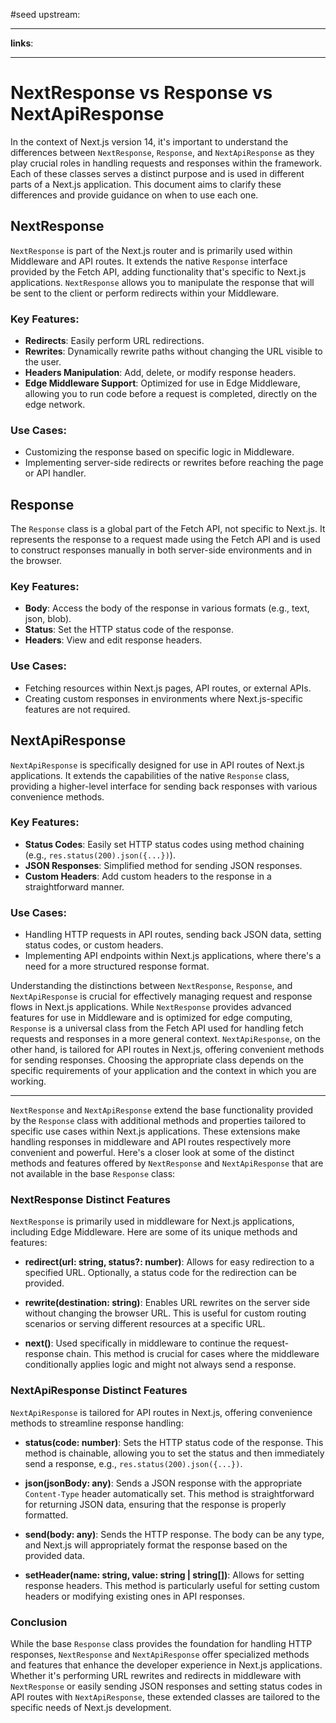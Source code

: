 #seed 
upstream:

---

**links**: 

---
# NextResponse vs Response vs NextApiResponse

In the context of Next.js version 14, it's important to understand the differences between `NextResponse`, `Response`, and `NextApiResponse` as they play crucial roles in handling requests and responses within the framework. Each of these classes serves a distinct purpose and is used in different parts of a Next.js application. This document aims to clarify these differences and provide guidance on when to use each one.

## NextResponse

`NextResponse` is part of the Next.js router and is primarily used within Middleware and API routes. It extends the native `Response` interface provided by the Fetch API, adding functionality that's specific to Next.js applications. `NextResponse` allows you to manipulate the response that will be sent to the client or perform redirects within your Middleware.

### Key Features:

- **Redirects**: Easily perform URL redirections.
- **Rewrites**: Dynamically rewrite paths without changing the URL visible to the user.
- **Headers Manipulation**: Add, delete, or modify response headers.
- **Edge Middleware Support**: Optimized for use in Edge Middleware, allowing you to run code before a request is completed, directly on the edge network.

### Use Cases:

- Customizing the response based on specific logic in Middleware.
- Implementing server-side redirects or rewrites before reaching the page or API handler.

## Response

The `Response` class is a global part of the Fetch API, not specific to Next.js. It represents the response to a request made using the Fetch API and is used to construct responses manually in both server-side environments and in the browser.

### Key Features:

- **Body**: Access the body of the response in various formats (e.g., text, json, blob).
- **Status**: Set the HTTP status code of the response.
- **Headers**: View and edit response headers.

### Use Cases:

- Fetching resources within Next.js pages, API routes, or external APIs.
- Creating custom responses in environments where Next.js-specific features are not required.

## NextApiResponse

`NextApiResponse` is specifically designed for use in API routes of Next.js applications. It extends the capabilities of the native `Response` class, providing a higher-level interface for sending back responses with various convenience methods.

### Key Features:

- **Status Codes**: Easily set HTTP status codes using method chaining (e.g., `res.status(200).json({...})`).
- **JSON Responses**: Simplified method for sending JSON responses.
- **Custom Headers**: Add custom headers to the response in a straightforward manner.

### Use Cases:

- Handling HTTP requests in API routes, sending back JSON data, setting status codes, or custom headers.
- Implementing API endpoints within Next.js applications, where there's a need for a more structured response format.


Understanding the distinctions between `NextResponse`, `Response`, and `NextApiResponse` is crucial for effectively managing request and response flows in Next.js applications. While `NextResponse` provides advanced features for use in Middleware and is optimized for edge computing, `Response` is a universal class from the Fetch API used for handling fetch requests and responses in a more general context. `NextApiResponse`, on the other hand, is tailored for API routes in Next.js, offering convenient methods for sending responses. Choosing the appropriate class depends on the specific requirements of your application and the context in which you are working.

---

`NextResponse` and `NextApiResponse` extend the base functionality provided by the `Response` class with additional methods and properties tailored to specific use cases within Next.js applications. These extensions make handling responses in middleware and API routes respectively more convenient and powerful. Here's a closer look at some of the distinct methods and features offered by `NextResponse` and `NextApiResponse` that are not available in the base `Response` class:

### NextResponse Distinct Features

`NextResponse` is primarily used in middleware for Next.js applications, including Edge Middleware. Here are some of its unique methods and features:

- **redirect(url: string, status?: number)**: Allows for easy redirection to a specified URL. Optionally, a status code for the redirection can be provided.
  
- **rewrite(destination: string)**: Enables URL rewrites on the server side without changing the browser URL. This is useful for custom routing scenarios or serving different resources at a specific URL.

- **next()**: Used specifically in middleware to continue the request-response chain. This method is crucial for cases where the middleware conditionally applies logic and might not always send a response.

### NextApiResponse Distinct Features

`NextApiResponse` is tailored for API routes in Next.js, offering convenience methods to streamline response handling:

- **status(code: number)**: Sets the HTTP status code of the response. This method is chainable, allowing you to set the status and then immediately send a response, e.g., `res.status(200).json({...})`.

- **json(jsonBody: any)**: Sends a JSON response with the appropriate `Content-Type` header automatically set. This method is straightforward for returning JSON data, ensuring that the response is properly formatted.

- **send(body: any)**: Sends the HTTP response. The body can be any type, and Next.js will appropriately format the response based on the provided data.

- **setHeader(name: string, value: string | string[])**: Allows for setting response headers. This method is particularly useful for setting custom headers or modifying existing ones in API responses.

### Conclusion

While the base `Response` class provides the foundation for handling HTTP responses, `NextResponse` and `NextApiResponse` offer specialized methods and features that enhance the developer experience in Next.js applications. Whether it's performing URL rewrites and redirects in middleware with `NextResponse` or easily sending JSON responses and setting status codes in API routes with `NextApiResponse`, these extended classes are tailored to the specific needs of Next.js development.




